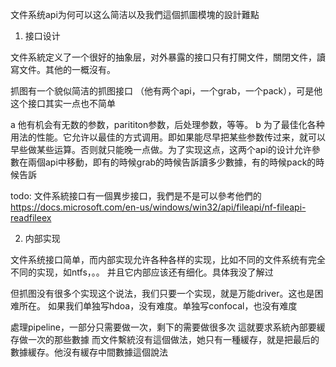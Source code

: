 文件系统api为何可以这么简洁以及我們這個抓圖模塊的設計難點

1. 接口设计

文件系統定义了一个很好的抽象层，对外暴露的接口只有打開文件，關閉文件，讀寫文件。其他的一概沒有。

抓图有一个貌似简洁的抓图接口 （他有两个api，一个grab，一个pack），可是他这个接口其实一点也不简单

a 他有机会有无数的参数，parititon参数，后处理参数，等等。
b 为了最佳化各种用法的性能。它允许以最佳的方式调用。即如果能尽早把某些参数传过来，就可以早些做某些运算。否则就只能晚一点做。为了实现这点，这两个api的设计允许參數在兩個api中移動，即有的時候grab的時候告訴讀多少數據，有的時候pack的時候告訴

todo: 文件系統接口有一個異步接口，我們是不是可以參考他們的
https://docs.microsoft.com/en-us/windows/win32/api/fileapi/nf-fileapi-readfileex

2. 内部实现

文件系统接口简单，而内部实现允许各种各样的实现，比如不同的文件系统有完全不同的实现，如ntfs，。。
并且它内部应该还有细化。具体我没了解过

但抓图没有很多个实现这个说法，我们只要一个实现，就是万能driver。这也是困难所在。 如果我们单独写hdoa，没有难度。单独写confocal，也没有难度

處理pipeline，一部分只需要做一次，剩下的需要做很多次
這就要求系統內部要緩存做一次的那些數據
而文件繫統沒有這個做法，她只有一種緩存，就是把最后的數據緩存。他沒有緩存中間數據這個說法
